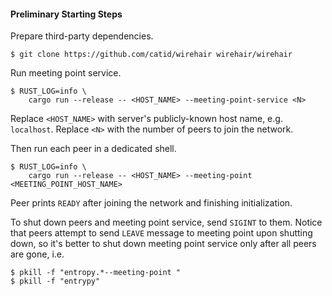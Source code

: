 #### Preliminary Starting Steps

Prepare third-party dependencies.

```
$ git clone https://github.com/catid/wirehair wirehair/wirehair
```

Run meeting point service.

```
$ RUST_LOG=info \
    cargo run --release -- <HOST_NAME> --meeting-point-service <N>
```

Replace `<HOST_NAME>` with server's publicly-known host name, e.g. `localhost`.
Replace `<N>` with the number of peers to join the network.

Then run each peer in a dedicated shell.

```
$ RUST_LOG=info \
    cargo run --release -- <HOST_NAME> --meeting-point <MEETING_POINT_HOST_NAME>
```

Peer prints `READY` after joining the network and finishing initialization.

To shut down peers and meeting point service, send `SIGINT` to them.
Notice that peers attempt to send `LEAVE` message to meeting point upon shutting
down, so it's better to shut down meeting point service only after all peers are
gone, i.e.

```
$ pkill -f "entropy.*--meeting-point "
$ pkill -f "entrypy"
```
